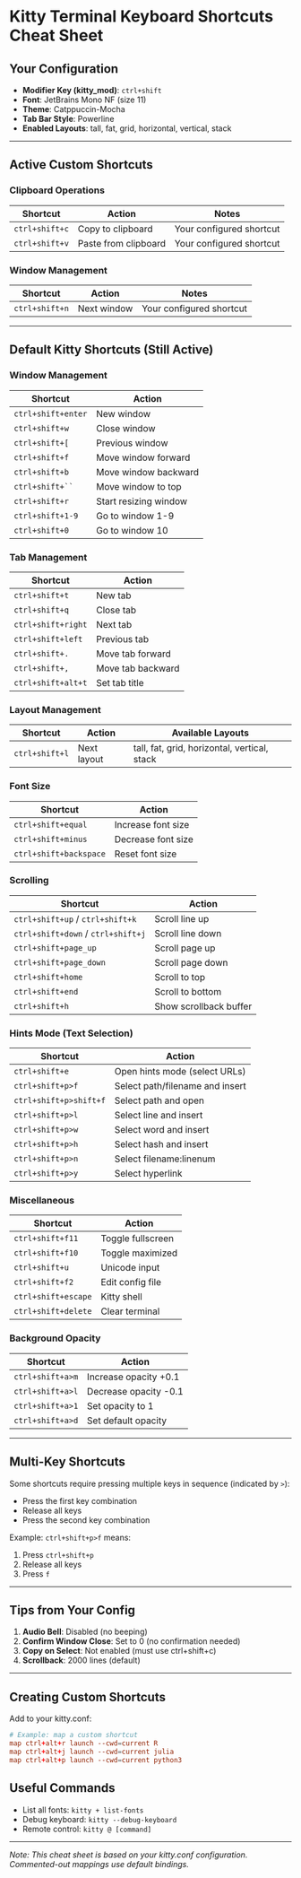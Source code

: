# Kitty Terminal Keyboard Shortcuts Cheat Sheet

## Your Configuration
- **Modifier Key (kitty_mod)**: `ctrl+shift`
- **Font**: JetBrains Mono NF (size 11)
- **Theme**: Catppuccin-Mocha
- **Tab Bar Style**: Powerline
- **Enabled Layouts**: tall, fat, grid, horizontal, vertical, stack

---

## Active Custom Shortcuts

### Clipboard Operations
| Shortcut | Action | Notes |
|----------|--------|-------|
| `ctrl+shift+c` | Copy to clipboard | Your configured shortcut |
| `ctrl+shift+v` | Paste from clipboard | Your configured shortcut |

### Window Management  
| Shortcut | Action | Notes |
|----------|--------|-------|
| `ctrl+shift+n` | Next window | Your configured shortcut |

---

## Default Kitty Shortcuts (Still Active)

### Window Management
| Shortcut | Action |
|----------|--------|
| `ctrl+shift+enter` | New window |
| `ctrl+shift+w` | Close window |
| `ctrl+shift+[` | Previous window |
| `ctrl+shift+f` | Move window forward |
| `ctrl+shift+b` | Move window backward |
| `ctrl+shift+`` ` | Move window to top |
| `ctrl+shift+r` | Start resizing window |
| `ctrl+shift+1-9` | Go to window 1-9 |
| `ctrl+shift+0` | Go to window 10 |

### Tab Management
| Shortcut | Action |
|----------|--------|
| `ctrl+shift+t` | New tab |
| `ctrl+shift+q` | Close tab |
| `ctrl+shift+right` | Next tab |
| `ctrl+shift+left` | Previous tab |
| `ctrl+shift+.` | Move tab forward |
| `ctrl+shift+,` | Move tab backward |
| `ctrl+shift+alt+t` | Set tab title |

### Layout Management
| Shortcut | Action | Available Layouts |
|----------|--------|-------------------|
| `ctrl+shift+l` | Next layout | tall, fat, grid, horizontal, vertical, stack |

### Font Size
| Shortcut | Action |
|----------|--------|
| `ctrl+shift+equal` | Increase font size |
| `ctrl+shift+minus` | Decrease font size |
| `ctrl+shift+backspace` | Reset font size |

### Scrolling
| Shortcut | Action |
|----------|--------|
| `ctrl+shift+up` / `ctrl+shift+k` | Scroll line up |
| `ctrl+shift+down` / `ctrl+shift+j` | Scroll line down |
| `ctrl+shift+page_up` | Scroll page up |
| `ctrl+shift+page_down` | Scroll page down |
| `ctrl+shift+home` | Scroll to top |
| `ctrl+shift+end` | Scroll to bottom |
| `ctrl+shift+h` | Show scrollback buffer |

### Hints Mode (Text Selection)
| Shortcut | Action |
|----------|--------|
| `ctrl+shift+e` | Open hints mode (select URLs) |
| `ctrl+shift+p>f` | Select path/filename and insert |
| `ctrl+shift+p>shift+f` | Select path and open |
| `ctrl+shift+p>l` | Select line and insert |
| `ctrl+shift+p>w` | Select word and insert |
| `ctrl+shift+p>h` | Select hash and insert |
| `ctrl+shift+p>n` | Select filename:linenum |
| `ctrl+shift+p>y` | Select hyperlink |

### Miscellaneous
| Shortcut | Action |
|----------|--------|
| `ctrl+shift+f11` | Toggle fullscreen |
| `ctrl+shift+f10` | Toggle maximized |
| `ctrl+shift+u` | Unicode input |
| `ctrl+shift+f2` | Edit config file |
| `ctrl+shift+escape` | Kitty shell |
| `ctrl+shift+delete` | Clear terminal |

### Background Opacity
| Shortcut | Action |
|----------|--------|
| `ctrl+shift+a>m` | Increase opacity +0.1 |
| `ctrl+shift+a>l` | Decrease opacity -0.1 |
| `ctrl+shift+a>1` | Set opacity to 1 |
| `ctrl+shift+a>d` | Set default opacity |

---

## Multi-Key Shortcuts
Some shortcuts require pressing multiple keys in sequence (indicated by `>`):
- Press the first key combination
- Release all keys
- Press the second key combination

Example: `ctrl+shift+p>f` means:
1. Press `ctrl+shift+p`
2. Release all keys
3. Press `f`

---

## Tips from Your Config

1. **Audio Bell**: Disabled (no beeping)
2. **Confirm Window Close**: Set to 0 (no confirmation needed)
3. **Copy on Select**: Not enabled (must use ctrl+shift+c)
4. **Scrollback**: 2000 lines (default)

---

## Creating Custom Shortcuts

Add to your kitty.conf:
```conf
# Example: map a custom shortcut
map ctrl+alt+r launch --cwd=current R
map ctrl+alt+j launch --cwd=current julia
map ctrl+alt+p launch --cwd=current python3
```

## Useful Commands

- List all fonts: `kitty + list-fonts`
- Debug keyboard: `kitty --debug-keyboard`
- Remote control: `kitty @ [command]`

---

*Note: This cheat sheet is based on your kitty.conf configuration. Commented-out mappings use default bindings.*